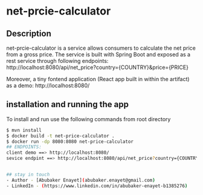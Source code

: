 # net-prcie-calculator

## Description
net-prcie-calculator is a service  allows consumers to calculate the net price from a gross price.
The service is built with Spring Boot and exposed as a rest service through following endpoints:
http://localhost:8080/api/net_price?country={COUNTRY}&price={PRICE}

Moreover, a tiny fontend application (React app built in within the artifact) as a demo:
http://localhost:8080/

## installation and running the app
To install and run use the following commands from root directory

```bash
$ mvn install
$ docker build -t net-price-calculator .
$ docker run -dp 8080:8080 net-price-calculator
## ENDPOINTS:
client demo ==> http://localhost:8080/
sevice endpint ==> http://localhost:8080/api/net_price?country={COUNTRY}&price={PRICE}


## stay in touch
- Author - [Abubaker Enayet](abubaker.enayet@gmail.com)
- LinkedIn - (https://www.linkedin.com/in/abubaker-enayet-b1385276)

